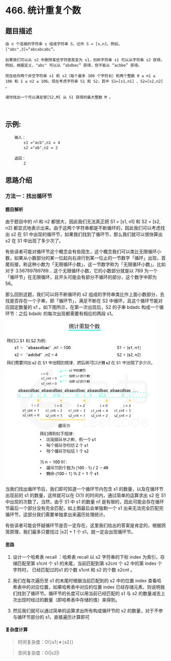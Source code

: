 # 466. 统计重复个数

## 题目描述

    
    由 n 个连接的字符串 s 组成字符串 S，记作 S = [s,n]。例如，["abc",3]=“abcabcabc”。

    如果我们可以从 s2 中删除某些字符使其变为 s1，则称字符串 s1 可以从字符串 s2 获得。例如，根据定义，"abc" 可以从 “abdbec” 获得，但不能从 “acbbe” 获得。

    现在给你两个非空字符串 s1 和 s2（每个最多 100 个字符长）和两个整数 0 ≤ n1 ≤ 106 和 1 ≤ n2 ≤ 106。现在考虑字符串 S1 和 S2，其中 S1=[s1,n1] 、S2=[s2,n2] 。

    请你找出一个可以满足使[S2,M] 从 S1 获得的最大整数 M 。

     
## 示例:
```
    输入：
        s1 ="acb",n1 = 4
        s2 ="ab",n2 = 2

    返回：
        2
```

## 思路介绍

### 方法一：找出循环节

#### 题目解析

由于题目中的 n1 和 n2 都很大，因此我们无法真正把 S1 = [s1, n1] 和 S2 = [s2, n2] 都显式地表示出来。由于这两个字符串都是不断循环的，因此我们可以考虑找出 s2 在 S1 中出现的循环节，如果我们找到了循环节，那么我们就可以很快算出 s2 在 S1 中出现了多少次了。

有些读者可能对循环节这个概念会有些陌生，这个概念我们可以类比无限循环小数，如果从小数部分的某一位起向右进行到某一位止的一节数字「循环」出现，首尾衔接，称这种小数为「无限循环小数」，这一节数字称为「无限循环小数」。比如对于 3.56789789789... 这个无限循环小数，它的小数部分就是以 789 为一个「循环节」在无限循环，且开头可能会有部分不循环的部分，这个数字中即为 56。

那么回到这题，我们可以将不断循环的 s2 组成的字符串类比作上面小数部分，去找是否存在一个子串，即「循环节」，满足不断在 S2 中循环，且这个循环节能对应固定数量的 s1 。如下图所示，在第一次出现后，S2 的子串 bdadc 构成一个循环节：之后 bdadc 的每次出现都需要有相应的两段 s1。

![](img/1.png)

当我们找出循环节后，我们即可知道一个循环节内包含 s1 的数量，以及在循环节出现前的 s1 的数量，这样就可以在 O(1) 的时间内，通过简单的运算求出 s2 在 S1 中出现的次数了。当然，由于 S1 中 s1 的数量 n1 是有限的，因此可能会存在循环节最后一个部分没有完全匹配，如上图最后会单独剩一个 s1 出来无法完全匹配完循环节，这部分我们需要单独拿出来遍历处理统计。

有些读者可能会怀疑循环节是否一定存在，这里我们给出的答案是肯定的，根据鸽笼原理，我们最多只要找过 |s2| + 1 个 s1，就一定会出现循环节。


#### 思路

1. 设计一个哈希表 recall ：哈希表 recall 以 s2 字符串的下标 index 为索引，存储匹配至第 s1cnt 个 s1 的末尾，当前匹配到第 s2cnt 个 s2 中的第 index 个字符时， 已经匹配过的s1 的个数 s1cnt 和 s2 的个数 s2cnt 。

2. 我们在每次遍历至 s1 的末尾时根据当前匹配到的 s2 中的位置 index 查看哈希表中的对应位置，如果哈希表中对应的位置 index 已经存储元素，则说明我们找到了循环节。循环节的长度可以用当前已经匹配的 s1 与 s2 的数量减去上次出现时经过的数量（即哈希表中存储的值）来得到。

3. 然后我们就可以通过简单的运算求出所有构成循环节的 s2 的数量，对于不参与循环节部分的 s1，直接遍历计算即可

   
#### 复杂度计算

> 时间复杂度：O(∣s1∣∗∣s2∣)

> 空间复杂度：O(|s2|)

